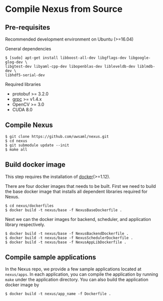 Compile Nexus from Source
=========================

Pre-requisites
--------------

Recommended development environment on Ubuntu (>=16.04)

General dependencies
```
$ [sudo] apt-get install libboost-all-dev libgflags-dev libgoogle-glog-dev \
libgtest-dev libyaml-cpp-dev libopenblas-dev libleveldb-dev liblmdb-dev \
libhdf5-serial-dev
```

Required libraries
* protobuf >= 3.2.0
* [grpc](https://github.com/grpc/grpc/blob/master/INSTALL.md) >= v1.4.x
* OpenCV >= 3.0
* CUDA 8.0

Compile Nexus
-------------
```
$ git clone https://github.com/uwsaml/nexus.git
$ cd nexus
$ git submodule update --init
$ make all
```

Build docker image
------------------
This step requires the installation of [docker](https://docs.docker.com/install/linux/docker-ce/ubuntu/)(>=1.12).

There are four docker images that needs to be built. First we need to build the
base docker image that installs all dependent libraries required for Nexus.
```
$ cd nexus/dockerfiles
$ docker build -t nexus/base -f NexusBaseDockerfile .
```

Next we can the docker images for backend, scheduler, and application library
respectively.
```
$ docker build -t nexus/base -f NexusBackendDockerfile .
$ docker build -t nexus/base -f NexusSchedulerDockerfile .
$ docker build -t nexus/base -f NexusAppLibDockerfile .
```

Compile sample applications
---------------------------
In the Nexus repo, we provide a few sample applications located at `nexus/apps`.
In each application, you can compile the application by running `make` under the
application directory. You can also build the application docker image by
```
$ docker build -t nexus/app_name -f Dockerfile .
```
